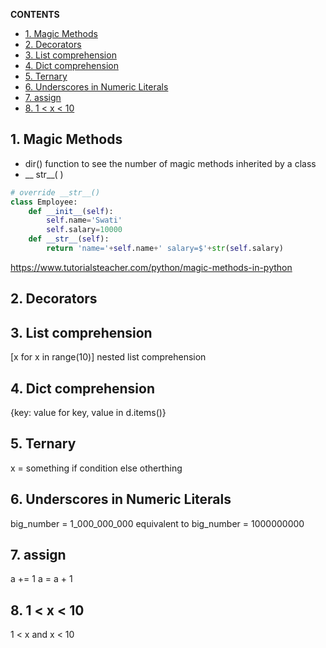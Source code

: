 **CONTENTS**
- [1. Magic Methods](#1-magic-methods)
- [2. Decorators](#2-decorators)
- [3. List comprehension](#3-list-comprehension)
- [4. Dict comprehension](#4-dict-comprehension)
- [5. Ternary](#5-ternary)
- [6. Underscores in Numeric Literals](#6-underscores-in-numeric-literals)
- [7. assign](#7-assign)
- [8. 1 < x < 10](#8-1--x--10)


## 1. Magic Methods
- dir() function to see the number of magic methods inherited by a class
- __ str__( )
```python
# override __str__()
class Employee:
    def __init__(self):
        self.name='Swati'
        self.salary=10000
    def __str__(self):
        return 'name='+self.name+' salary=$'+str(self.salary)
```
https://www.tutorialsteacher.com/python/magic-methods-in-python

## 2. Decorators



## 3. List comprehension
[x for x in range(10)]
nested list comprehension
## 4. Dict comprehension
{key: value for key, value in d.items()}
## 5. Ternary

x = something if condition else otherthing

## 6. Underscores in Numeric Literals
big_number = 1_000_000_000
 equivalent to big_number = 1000000000

## 7. assign
a += 1
a = a + 1

## 8. 1 < x < 10
1 < x and x < 10

